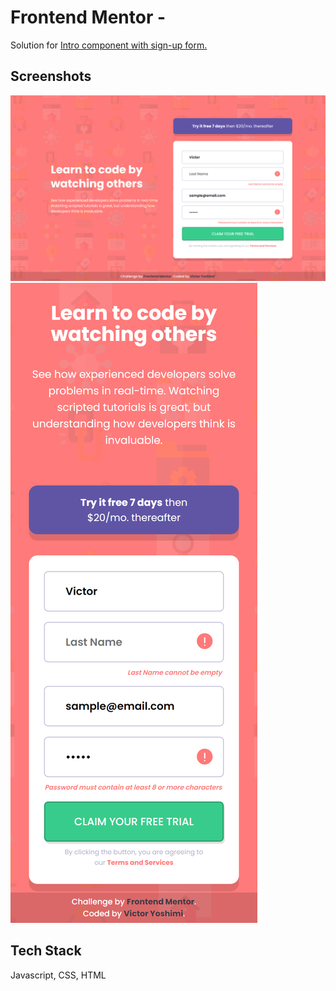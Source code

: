 # Frontend Mentor -

Solution for [Intro component with sign-up form.](https://www.frontendmentor.io/challenges/intro-component-with-signup-form-5cf91bd49edda32581d28fd1)

## Screenshots

![Desktop version on 1440px](design/desktop-version-1440px.png)
![Mobile version on 375px](design/mobile-version-375px.png)

## Tech Stack

Javascript, CSS, HTML
